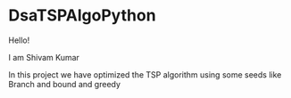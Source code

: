 # DsaTSPAlgoPython

Hello!

I am Shivam Kumar 

In this project we have optimized the TSP algorithm using some seeds like Branch and bound and greedy
